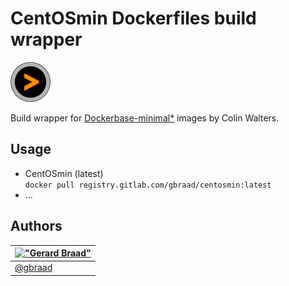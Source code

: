 CentOSmin Dockerfiles build wrapper
===================================

!["Prompt"](https://raw.githubusercontent.com/gbraad/assets/gh-pages/icons/prompt-icon-64.png)


Build wrapper for [Dockerbase-minimal](https://gitlab.com/gbraad/dockerbase-minimal)[*](https://github.com/cgwalters/dockerbase-minimal) images by Colin Walters.


Usage
-----

  * CentOSmin (latest)  
    `docker pull registry.gitlab.com/gbraad/centosmin:latest`
  * ...


Authors
-------

| [!["Gerard Braad"](http://gravatar.com/avatar/e466994eea3c2a1672564e45aca844d0.png?s=60)](http://gbraad.nl "Gerard Braad <me@gbraad.nl>") |
|---|
| [@gbraad](https://twitter.com/gbraad)  |